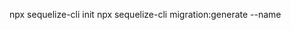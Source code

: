 npx sequelize-cli init  <!--  // cria as pastas config, models, seeders, migrations -->
    <!-- criar tabela users? -->
npx sequelize-cli migration:generate --name  <!--cria migrations  -->

